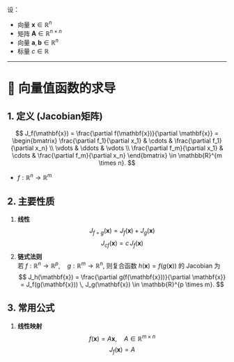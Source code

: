 
设：  
- 向量 $\mathbf{x} \in \mathbb{R}^n$  
- 矩阵 $\mathbf{A} \in \mathbb{R}^{n \times n}$  
- 向量 $\mathbf{a}, \mathbf{b} \in \mathbb{R}^n$  
- 标量 $c \in \mathbb{R}$  
---
# 📘 向量值函数的求导

## 1. 定义   (Jacobian矩阵)
$$
J_f(\mathbf{x})
= \frac{\partial f(\mathbf{x})}{\partial \mathbf{x}}
= \begin{bmatrix}
\frac{\partial f_1}{\partial x_1} & \cdots & \frac{\partial f_1}{\partial x_n} \\
\vdots & \ddots & \vdots \\
\frac{\partial f_m}{\partial x_1} & \cdots & \frac{\partial f_m}{\partial x_n}
\end{bmatrix}
\in \mathbb{R}^{m \times n}.
$$
- $f: \mathbb{R}^n \to \mathbb{R}^m$
## 2. 主要性质  
1. **线性** 
$$
J_{f+g}(\mathbf{x}) = J_f(\mathbf{x}) + J_g(\mathbf{x})
$$
$$
J_{c f}(\mathbf{x}) = c \, J_f(\mathbf{x})
$$
2. **链式法则**  
   若 $f:\mathbb{R}^n \to \mathbb{R}^p, \quad g:\mathbb{R}^m \to \mathbb{R}^n$, 
   则复合函数 $h(\mathbf{x}) = f(g(\mathbf{x}))$ 的 Jacobian 为  
$$
J_h(\mathbf{x}) 
= \frac{\partial g(f(\mathbf{x}))}{\partial \mathbf{x}}
= J_f(g(\mathbf{x})) \, J_g(\mathbf{x})
\in \mathbb{R}^{p \times m}.
$$
## 3. 常用公式  

1. **线性映射**  
$$
f(\mathbf{x}) = A\mathbf{x}, \quad A \in \mathbb{R}^{m \times n}
$$
$$
J_f(\mathbf{x}) = A
$$

